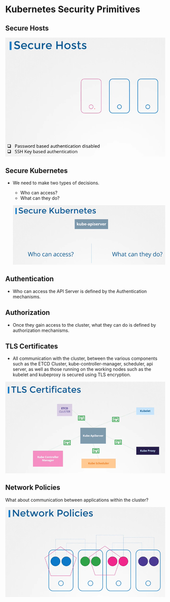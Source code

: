 # Kubernetes Security Primitives

## Secure Hosts

 ![sech](../images/sech.PNG)
  
## Secure Kubernetes
- We need to make two types of decisions.
  - Who can access?
  - What can they do?
 
  ![seck](../images/seck.PNG)
  
## Authentication
- Who can access the API Server is defined by the Authentication mechanisms.
  
## Authorization
- Once they gain access to the cluster, what they can do is defined by authorization mechanisms.

## TLS Certificates
- All communication with the cluster, between the various components such as the ETCD Cluster, kube-controller-manager, scheduler, api server, as well as those running on the working nodes such as the kubelet and kubeproxy is secured using TLS encryption.

 ![tls](../images/tls.PNG)
 
## Network Policies
What about communication between applications within the cluster?

  ![np](../images/np.PNG)
  
